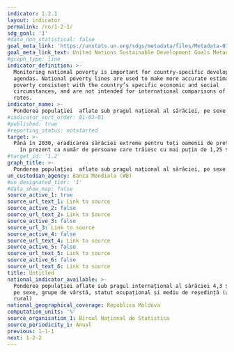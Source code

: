 ```yaml
---
indicator: 1.2.1
layout: indicator
permalink: /ro/1-2-1/
sdg_goal: '1'
#data_non_statistical: false
goal_meta_link: 'https://unstats.un.org/sdgs/metadata/files/Metadata-01-02-01.pdf '
goal_meta_link_text: United Nations Sustainable Development Goals Metadata (PDF 98.2 KB)
#graph_type: line
indicator_definition: >-
  Monitoring national poverty is important for country-specific development
  agendas. National poverty lines are used to make more accurate estimates of
  poverty consistent with the country’s specific economic and social
  circumstances, and are not intended for international comparisons of poverty
  rates.
indicator_name: >-
  Ponderea populației  aflate sub pragul național al sărăciei, pe sexe și vârste
#indicator_sort_order: 01-02-01
#published: true
#reporting_status: notstarted
target: >-
  Până în 2030, eradicarea sărăciei extreme pentru toți oamenii de pretutindeni, măsurată
    în prezent ca număr de persoane care trăiesc cu mai puțin de 1,25 $ pe zi
#target_id: '1.2'
graph_title: >-
  Ponderea populației  aflate sub pragul național al sărăciei, pe sexe și vârste
un_custodian_agency: Banca Mondiala (WB)
#un_designated_tier: '1'
#data_show_map: false
source_active_1: true
source_url_text_1: Link to source
source_active_2: false
source_url_text_2: Link to Source
source_active_3: false
source_url_3: Link to source
source_active_4: false
source_url_text_4: Link to source
source_active_5: false
source_url_text_5: Link to source
source_active_6: false
source_url_text_6: Link to source
title: Untitled
national_indicator_available: >-
  Ponderea populației aflate sub pragul internațional al sărăciei 4,3 $ pe zi,
  pe sexe, grupe de vârstă, statut ocupațional și mediu de reședință (urban /
  rural)
national_geographical_coverage: Republica Moldova
computation_units: '%'
source_organisation_1: Biroul Național de Statistica
source_periodicity_1: Anual
previous: 1-1-1
next: 1-2-2
---
```

